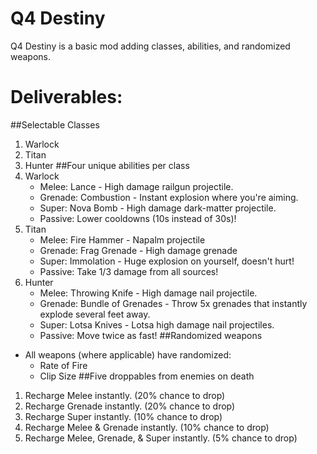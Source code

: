 # Q4 Destiny
Q4 Destiny is a basic mod adding classes, abilities, and randomized weapons.
# Deliverables:
##Selectable Classes
1. Warlock
2. Titan
3. Hunter
##Four unique abilities per class
1. Warlock
	* Melee: Lance - High damage railgun projectile.
	* Grenade: Combustion - Instant explosion where you're aiming.
	* Super: Nova Bomb - High damage dark-matter projectile.
	* Passive: Lower cooldowns (10s instead of 30s)!
2. Titan
	* Melee: Fire Hammer - Napalm projectile
	* Grenade: Frag Grenade - High damage grenade
	* Super: Immolation - Huge explosion on yourself, doesn't hurt!
	* Passive: Take 1/3 damage from all sources!
3. Hunter
	* Melee: Throwing Knife - High damage nail projectile.
	* Grenade: Bundle of Grenades - Throw 5x grenades that instantly explode several feet away.
	* Super: Lotsa Knives - Lotsa high damage nail projectiles.
	* Passive: Move twice as fast!
##Randomized weapons
* All weapons (where applicable) have randomized:
	* Rate of Fire
	* Clip Size
##Five droppables from enemies on death
1. Recharge Melee instantly. (20% chance to drop)
2. Recharge Grenade instantly. (20% chance to drop)
3. Recharge Super instantly. (10% chance to drop)
4. Recharge Melee & Grenade instantly. (10% chance to drop)
5. Recharge Melee, Grenade, & Super instantly. (5% chance to drop)
